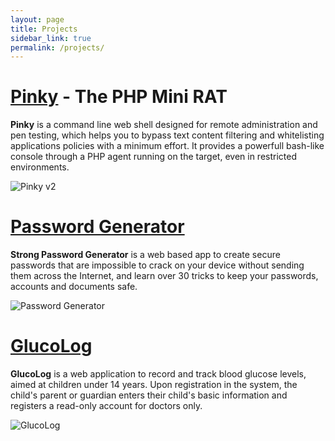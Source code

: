 ```yaml
---
layout: page
title: Projects
sidebar_link: true
permalink: /projects/
---
```


# [Pinky][pinky-page] - The PHP Mini RAT

**Pinky** is a command line web shell designed for remote administration and pen testing, which helps you to bypass text content filtering and whitelisting applications policies with a minimum effort. It provides a powerfull bash-like console through a PHP agent running on the target, even in restricted environments.

![Pinky v2][pinky-screenshot]

# [Password Generator][passwords-page]

**Strong Password Generator** is a web based app to create secure passwords that are impossible to crack on your device without sending them across the Internet, and learn over 30 tricks to keep your passwords, accounts and documents safe.

![Password Generator][passwords-screenshot]

# [GlucoLog][glucolog-page]

**GlucoLog** is a web application to record and track blood glucose levels, aimed at children under 14 years. Upon registration in the system, the child's parent or guardian enters their child's basic information and registers a read-only account for doctors only.

![GlucoLog][glucolog-screenshot]

[pinky-screenshot]: https://raw.githubusercontent.com/davidtavarez/davidtavarez.github.io/master/_images/pinky_connected.png
[pinky-page]: https://davidtavarez.github.io/pinky/

[passwords-screenshot]: https://raw.githubusercontent.com/davidtavarez/davidtavarez.github.io/master/_images/passwords_random.png
[passwords-page]: https://davidtavarez.github.io/passwords/

[glucolog-screenshot]: https://raw.githubusercontent.com/davidtavarez/davidtavarez.github.io/master/_images/glucolog.png
[glucolog-page]: https://davidtavarez.github.io/glucolog/
